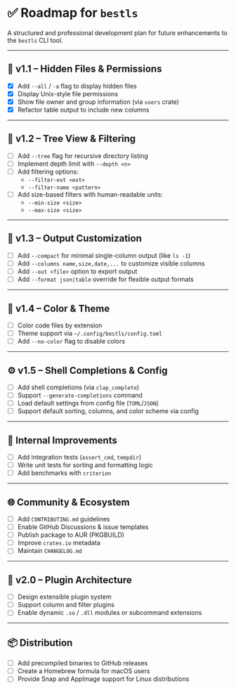 # ✅ Roadmap for `bestls`

A structured and professional development plan for future enhancements to the `bestls` CLI tool.

---

## 🔁 v1.1 – Hidden Files & Permissions

- [x] Add `--all` / `-a` flag to display hidden files
- [x] Display Unix-style file permissions
- [x] Show file owner and group information (via `users` crate)
- [x] Refactor table output to include new columns

---

## 🌲 v1.2 – Tree View & Filtering

- [ ] Add `--tree` flag for recursive directory listing
- [ ] Implement depth limit with `--depth <n>`
- [ ] Add filtering options:
  - `--filter-ext <ext>`
  - `--filter-name <pattern>`
- [ ] Add size-based filters with human-readable units:
  - `--min-size <size>`
  - `--max-size <size>`

---

## 🧹 v1.3 – Output Customization

- [ ] Add `--compact` for minimal single-column output (like `ls -1`)
- [ ] Add `--columns name,size,date,...` to customize visible columns
- [ ] Add `--out <file>` option to export output
- [ ] Add `--format json|table` override for flexible output formats

---

## 🎨 v1.4 – Color & Theme

- [ ] Color code files by extension
- [ ] Theme support via `~/.config/bestls/config.toml`
- [ ] Add `--no-color` flag to disable colors

---

## ⚙️ v1.5 – Shell Completions & Config

- [ ] Add shell completions (via `clap_complete`)
- [ ] Support `--generate-completions` command
- [ ] Load default settings from config file (`TOML`/`JSON`)
- [ ] Support default sorting, columns, and color scheme via config

---

## 🧪 Internal Improvements

- [ ] Add integration tests (`assert_cmd`, `tempdir`)
- [ ] Write unit tests for sorting and formatting logic
- [ ] Add benchmarks with `criterion`

---

## 🌐 Community & Ecosystem

- [ ] Add `CONTRIBUTING.md` guidelines
- [ ] Enable GitHub Discussions & issue templates
- [ ] Publish package to AUR (PKGBUILD)
- [ ] Improve `crates.io` metadata
- [ ] Maintain `CHANGELOG.md`

---

## 🧱 v2.0 – Plugin Architecture

- [ ] Design extensible plugin system
- [ ] Support column and filter plugins
- [ ] Enable dynamic `.so` / `.dll` modules or subcommand extensions

---

## 📦 Distribution

- [ ] Add precompiled binaries to GitHub releases
- [ ] Create a Homebrew formula for macOS users
- [ ] Provide Snap and AppImage support for Linux distributions
